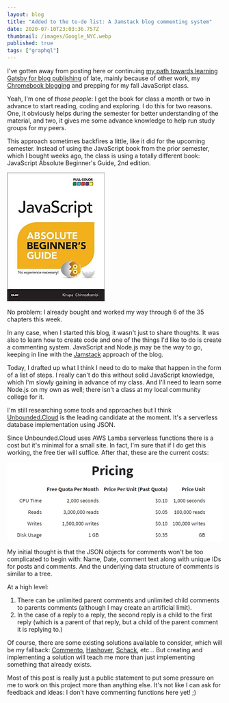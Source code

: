 ```yaml
---
layout: blog
title: "Added to the to-do list: A Jamstack blog commenting system"
date: 2020-07-10T23:03:36.757Z
thumbnail: /images/Google_NYC.webp
published: true
tags: ["graphql"]
---
```

I've gotten away from posting here or continuing [my path towards learning Gatsby for blog publishing](https://www.kctofel.com/2020-06-18-the-great-gatsby-vs-hugo-for-static-site-generation/) of late, mainly because of other work, my [Chromebook blogging](https://www.aboutchromebooks.com) and prepping for my fall JavaScript class. 

Yeah, I'm one of *those people*: I get the book for class a month or two in advance to start reading, coding and exploring. I do this for two reasons. One, it obviously helps during the semester for better understanding of the material, and two, it gives me some advance knowledge to help run study groups for my peers.

This approach sometimes backfires a little, like it did for the upcoming semester. Instead of using the JavaScript book from the prior semester, which I bought weeks ago, the class is using a totally different book: JavaScript Absolute Beginner's Guide, 2nd edition.

![JavaScript: Absolute Beginner's Guide, 2nd edition](../src/images/javascript-absolute-beginners-guide-second-edition.jpg)

No problem: I already bought and worked my way through 6 of the 35 chapters this week.

In any case, when I started this blog, it wasn't just to share thoughts. It was also to learn how to create code and one of the things I'd like to do is create a commenting system. JavaScript and Node.js may be the way to go, keeping in line with the [Jamstack](https://jamstack.org/) approach of the blog.

Today, I drafted up what I think I need to do to make that happen in the form of a list of steps. I really can't do this without solid JavaScript knowledge, which I'm slowly gaining in advance of my class. And I'll need to learn some Node.js on my own as well; there isn't a class at my local community college for it.

I'm still researching some tools and approaches but I think [Unbounded.Cloud](https://www.unbounded.cloud/) is the leading candidate at the moment. It's a serverless database implementation using JSON. 

Since Unbounded.Cloud uses AWS Lamba serverless functions there is a cost but it's minimal for a small site. In fact, I'm sure that if I do get this working, the free tier will suffice. After that, these are the current costs:

![Unbounded Cloud pricing](../src/images/unbounded-cloud-pricing.jpg)

My initial thought is that the JSON objects for comments won't be too complicated to begin with: Name, Date, comment text along with unique IDs for posts and comments. And the underlying data structure of comments is similar to a tree. 

At a high level:

1. There can be unlimited parent comments and unlimited child comments to parents comments (although I may create an artificial limit).
2. In the case of a reply to a reply, the second reply is a child to the first reply (which is a parent of that reply, but a child of the parent comment it is replying to.)

Of course, there are some existing solutions available to consider, which will be my fallback: [Commento](https://commento.io/), [Hashover](https://www.barkdull.org/software/hashover), [Schack](https://schnack.cool/), etc... But creating and implementing a solution will teach me more than just implementing something that already exists.

Most of this post is really just a public statement to put some pressure on me to work on this project more than anything else. It's not like I can ask for feedback and ideas: I don't have commenting functions here yet! ;)